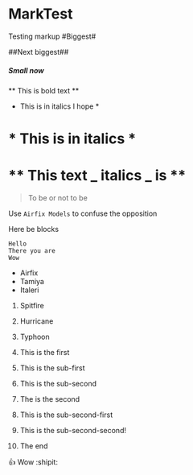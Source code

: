 # MarkTest
Testing markup
#Biggest#

##Next biggest##

##### Small now 

** This is bold text  **

* This is in italics I hope *

# * This is in italics * #

# ** This text _ italics _ is ** 

> To be or not to be

Use `Airfix Models` to confuse the opposition

Here be blocks 
```
Hello
There you are
Wow 
```

- Airfix
- Tamiya
- Italeri

1. Spitfire
2. Hurricane
3. Typhoon

1. This is the first
  1. This is the sub-first
  2. This is the sub-second
2. The is the second
  1. This is the sub-second-first
  2. This is the sub-second-second!
3. The end

:+1: Wow :shipit:

